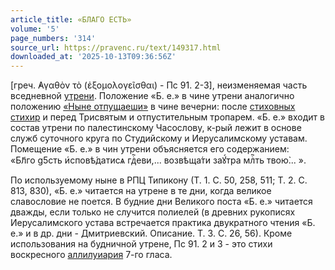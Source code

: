 ```yaml
---
article_title: «БЛАГО ЕСТЬ»
volume: '5'
page_numbers: '314'
source_url: https://pravenc.ru/text/149317.html
downloaded_at: '2025-10-13T09:36:56Z'
---
```


[греч. ̓Αγαθὸν τὸ (ἐξομολογεῖσθαι) - Пс 91. 2-3], неизменяемая часть вседневной [утрени](https://pravenc.ru/text/Утреня.html). Положение «Б. е.» в чине утрени аналогично положению [«Ныне отпущаеши»](<https://pravenc.ru/text/ Ныне отпущаеши .html>) в чине вечерни: после [стиховных стихир](<https://pravenc.ru/text/стиховных стихир.html>) и перед Трисвятым и отпустительным тропарем. «Б. е.» входит в состав утрени по палестинскому Часослову, к-рый лежит в основе служб суточного круга по Студийскому и Иерусалимскому уставам. Помещение «Б. е.» в чин утрени объясняется его содержанием: «<span class="cu">Бл҃го</span> <span class="cu">g5сть</span> <span class="cu">и҆сповѣ́датисѧ</span> <span class="cu">гдⷭ҇еви,...</span> <span class="cu">возвѣща́ти</span> <span class="cu">заꙋ́тра</span> <span class="cu">млⷭ҇ть</span> <span class="cu">твою̀...</span> ».

По используемому ныне в РПЦ Типикону (Т. 1. С. 50, 258, 511; Т. 2. С. 813, 830), «Б. е.» читается на утрене в те дни, когда великое славословие не поется. В будние дни Великого поста «Б. е.» читается дважды, если только не случится полиелей (в древних рукописях Иерусалимского устава встречается практика двукратного чтения «Б. е.» и в др. дни - Дмитриевский. Описание. Т. 3. С. 26, 56). Кроме использования на будничной утрене, Пс 91. 2 и 3 - это стихи воскресного [аллилуиария](https://pravenc.ru/text/аллилуиария.html) 7-го гласа.
